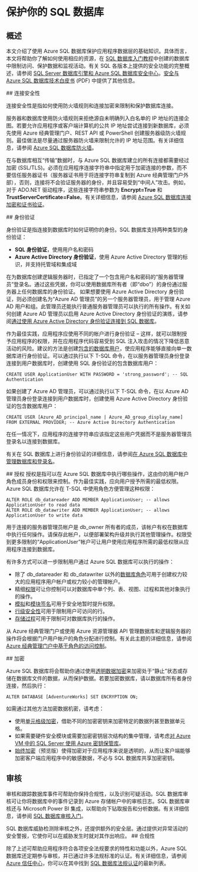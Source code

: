<properties
   pageTitle="SQL 数据库安全性概述"
   description="了解有关 Azure SQL 数据库和 SQL Server 安全性的信息，包括云与本地 SQL Server 在身份验证、授权、连接安全性、加密和合规性方面的差异。"
   services="sql-database"
   documentationCenter=""
   authors="tmullaney"
   manager="jhubbard"
   editor=""/>

<tags
   ms.service="sql-database"
   ms.devlang="NA"
   ms.topic="article"
   ms.tgt_pltfrm="NA"
   ms.workload="data-management"
   ms.date="06/09/2016"
   wacn.date="12/14/2016"
   ms.author="thmullan;jackr"/>


# 保护你的 SQL 数据库

## 概述

本文介绍了使用 Azure SQL 数据库保护应用程序数据层的基础知识。具体而言，本文将帮助你了解如何使用相应的资源，在 [SQL 数据库入门教程](/documentation/articles/sql-database-get-started/)中创建的数据库中限制访问、保护数据和监视活动。有关 SQL 各版本上提供的安全功能的完整概述，请参阅 [SQL Server 数据库引擎和 Azure SQL 数据库安全中心](https://msdn.microsoft.com/zh-cn/library/bb510589)。[安全与 Azure SQL 数据库技术白皮书](https://download.microsoft.com/download/A/C/3/AC305059-2B3F-4B08-9952-34CDCA8115A9/Security_and_Azure_SQL_Database_White_paper.pdf) (PDF) 中提供了其他信息。

##<a name="connection-security"></a> 连接安全性

连接安全性是指如何使用防火墙规则和连接加密来限制和保护数据库连接。

服务器和数据库使用防火墙规则来拒绝源自未明确列入白名单的 IP 地址的连接企图。若要允许应用程序或客户端计算机的公共 IP 地址尝试连接到新数据库，必须先使用 Azure 经典管理门户、REST API 或 PowerShell 创建服务器级防火墙规则。最佳做法是尽量通过服务器防火墙来限制允许的 IP 地址范围。有关详细信息，请参阅 [Azure SQL 数据库防火墙](/documentation/articles/sql-database-firewall-configure/)。


在与数据库相互“传输”数据时，与 Azure SQL 数据库建立的所有连接都需要经过加密 (SSL/TLS)。必须在应用程序连接字符串中指定用于加密连接的参数，而不要信任服务器证书（服务器证书用于将连接字符串复制到 Azure 经典管理门户外部），否则，连接将不会验证服务器的身份，并且容易受到“中间人”攻击。例如，对于 ADO.NET 驱动程序，这些连接字符串参数为 **Encrypt=True** 和 **TrustServerCertificate=False**。有关详细信息，请参阅 [Azure SQL 数据库连接加密和证书验证](/documentation/articles/sql-database-security-guidelines/)。


##<a name="authentication"></a> 身份验证

身份验证是指连接到数据库时如何证明你的身份。SQL 数据库支持两种类型的身份验证：

 - **SQL 身份验证**，使用用户名和密码
 - **Azure Active Directory 身份验证**，使用 Azure Active Directory 管理的标识，并支持托管域和集成域

在为数据库创建逻辑服务器时，已指定了一个包含用户名和密码的“服务器管理员”登录名。通过这些凭据，你可以使用数据库所有者（即“dbo”）的身份通过服务器上任何数据库的身份验证。 如果想要使用 Azure Active Directory 身份验证，则必须创建名为“Azure AD 管理员”的另一个服务器管理员，用于管理 Azure AD 用户和组。此管理员还能执行普通服务器管理员可以执行的所有操作。有关如何创建 Azure AD 管理员以启用 Azure Active Directory 身份验证的演练，请参阅[通过使用 Azure Active Directory 身份验证连接到 SQL 数据库](/documentation/articles/sql-database-aad-authentication/)。

作为最佳实践，应用程序应使用不同的帐户进行身份验证 – 这样，就可以限制授予应用程序的权限，并在应用程序代码容易受到 SQL 注入攻击的情况下降低恶意活动的风险。建议的方法是创建[包含的数据库用户](https://msdn.microsoft.com/zh-cn/library/ff929188)，使应用程序能够直接向单一数据库进行身份验证。可以通过执行以下 T-SQL 命令，在以服务器管理员身份登录连接到用户数据库时，创建使用 SQL 身份验证的包含数据库用户：

	CREATE USER ApplicationUser WITH PASSWORD = 'strong_password'; -- SQL Authentication


如果创建了 Azure AD 管理员，可以通过执行以下 T-SQL 命令，在以 Azure AD 管理员身份登录连接到用户数据库时，创建使用 Azure Active Directory 身份验证的包含数据库用户：


	CREATE USER [Azure_AD_principal_name | Azure_AD_group_display_name] FROM EXTERNAL PROVIDER; -- Azure Active Directory Authentication


在任一情况下，应用程序的连接字符串应该指定这些用户凭据而不是服务器管理员登录名以连接到数据库。

有关在 SQL 数据库上进行身份验证的详细信息，请参阅[在 Azure SQL 数据库中管理数据库和登录名](/documentation/articles/sql-database-manage-logins/)。


##<a name="authorization"></a> 授权
授权是指可以在 Azure SQL 数据库中执行哪些操作，这由你的用户帐户角色成员身份和权限来控制。作为最佳实践，应向用户授予所需的最低权限。Azure SQL 数据库允许在 T-SQL 中使用角色方便管理这种权限：


	ALTER ROLE db_datareader ADD MEMBER ApplicationUser; -- allows ApplicationUser to read data
	ALTER ROLE db_datawriter ADD MEMBER ApplicationUser; -- allows ApplicationUser to write data


用于连接的服务器管理员帐户是 db\_owner 所有者的成员，该帐户有权在数据库中执行任何操作。请保存此帐户，以便部署架构升级并执行其他管理操作。权限受到更多限制的“ApplicationUser”帐户可让用户使用应用程序所需的最低权限从应用程序连接到数据库。

有许多方式可以进一步限制用户通过 Azure SQL 数据库可以执行的操作：

* 除了 db\_datareader 和 db\_datawriter 以外的[数据库角色](https://msdn.microsoft.com/zh-cn/library/ms189121)可用于创建权力较大的应用程序用户帐户或权力较小的管理帐户。
* 精细[权限](https://msdn.microsoft.com/zh-cn/library/ms191291)可让你控制可以对数据库中单个列、表、视图、过程和其他对象执行的操作。
* [模拟](https://msdn.microsoft.com/zh-cn/library/vstudio/bb669087)和[模块签名](https://msdn.microsoft.com/zh-cn/library/bb669102)可用于安全地暂时提升权限。
* [行级安全性](https://msdn.microsoft.com/zh-cn/library/dn765131)可用于限制用户可访问的行。
* [存储过程](https://msdn.microsoft.com/zh-cn/library/ms190782)可用于限制可对数据库执行的操作。

从 Azure 经典管理门户或使用 Azure 资源管理器 API 管理数据库和逻辑服务器的操作将会根据门户用户帐户的角色分配进行控制。有关此主题的详细信息，请参阅 [Azure 经典管理门户中基于角色的访问控制](/documentation/articles/role-based-access-control-configure/)。


##<a name="encryption"></a> 加密

Azure SQL 数据库将会帮助你通过使用[透明数据加密](https://msdn.microsoft.com/zh-cn/library/dn948096.aspx)来加密处于“静止”状态或存储在数据库文件的数据，从而保护数据。若要加密数据库，请以数据库所有者身份连接，然后执行：


	ALTER DATABASE [AdventureWorks] SET ENCRYPTION ON;


如需通过其他方法加密数据机密，请考虑：

* 使用[单元格级加密](https://msdn.microsoft.com/zh-cn/library/ms179331.aspx)，借助不同的加密密钥来加密特定的数据列甚至数据单元格。
* 如果需要硬件安全模块或需要加密密钥层次结构的集中管理，请考虑[对 Azure VM 中的 SQL Server 使用 Azure 密钥保管库](http://blogs.technet.com/b/kv/archive/2015/01/12/using-the-key-vault-for-sql-server-encryption.aspx)。
* [始终加密](https://msdn.microsoft.com/zh-cn/library/mt163865.aspx)（预览版）使得加密对于应用程序来说是透明的，从而让客户端能够加密客户端应用程序中的敏感数据，不必与 SQL 数据库共享加密密钥。

## 审核

审核和跟踪数据库事件可帮助你保持合规性，以及识别可疑活动。SQL 数据库审核可让你将数据库中的事件记录到 Azure 存储帐户中的审核日志。SQL 数据库审核还与 Microsoft Power BI 集成，以帮助向下钻取报告和分析数据。有关详细信息，请参阅 [SQL 数据库审核入门](/documentation/articles/sql-database-auditing-get-started/)。

SQL 数据库威胁检测除审核之外，还提供额外的安全层。通过提供对异常活动的安全警报，它使你可以在威胁发生时就对其作出响应。
##<a name="compliance"></a> 合规性

除了上述可帮助应用程序符合各项安全法规要求的特性和功能以外，Azure SQL 数据库还定期参与审核，并已通过许多法规标准的认证。有关详细信息，请参阅 [Azure 信任中心](https://www.trustcenter.cn/)，你可以在其中找到 [SQL 数据库法规认证](https://www.trustcenter.cn/zh-cn/compliance/default.html)的最新列表。

<!---HONumber=Mooncake_Quality_Review_1118_2016-->